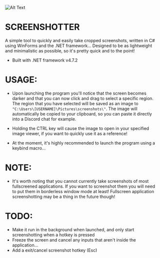 ![Alt Text](https://media.giphy.com/media/hES9wSnCaL2vcWp4QH/giphy.gif)

# SCREENSHOTTER
A simple tool to quickly and easily take cropped screenshots, written in C# using WinForms and the .NET framework...
Designed to be as lightweight and minimalistic as possible, so it's pretty quick and to the point!

* Built with .NET framework v4.7.2

# USAGE:
* Upon launching the program you'll notice that the screen becomes darker and that you can now click and drag to select a specific region.
The region that you have selected will be saved as an image to `"C:\Users\[USERNAME]\Pictures\screenshots\"`. The image will automatically be copied
to your clipboard, so you can paste it directly into a Discord chat for example.

* Holding the CTRL key will cause the image to open in your specified image viewer, if you want to quickly use it as a reference!
* At the moment, it's highly recommended to launch the program using a keybind macro...

# NOTE:
* It's worth noting that you cannot currently take screenshots of most fullscreened applications. If you want to screenshot them you will need to
put them in borderless window mode at least! Fullscreen application screenshotting may be a thing in the future though!

# TODO:
* Make it run in the background when launched, and only start screenshotting when a hotkey is pressed
* Freeze the screen and cancel any inputs that aren't inside the application...
* Add a exit/cancel screenshot hotkey (Esc)
